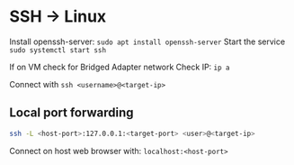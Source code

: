 
# SSH -> Linux

Install openssh-server: `sudo apt install openssh-server`
Start the service `sudo systemctl start ssh`

If on VM check for Bridged Adapter network
Check IP: `ip a`

Connect with `ssh <username>@<target-ip>`

## Local port forwarding

```sh
ssh -L <host-port>:127.0.0.1:<target-port> <user>@<target-ip>
```

Connect on host web browser with: `localhost:<host-port>`